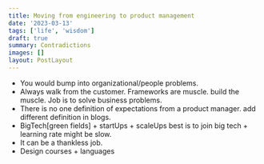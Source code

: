 ```yaml
---
title: Moving from engineering to product management
date: '2023-03-13'
tags: ['life', 'wisdom']
draft: true
summary: Contradictions
images: []
layout: PostLayout
---
```


- You would bump into organizational/people problems.
- Always walk from the customer. Frameworks are muscle. build the muscle. Job is to solve business problems.
- There is no one definition of expectations from a product manager. add different definition in blogs.
- BigTech[green fields] + startUps + scaleUps best is to join big tech + learning rate might be slow.
- It can be a thankless job.
- Design courses + languages
